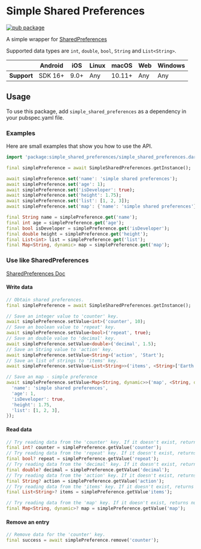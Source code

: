 # Simple Shared Preferences

[![pub package](https://img.shields.io/pub/v/simple_shared_preferences.svg)](https://pub.dev/packages/simple_shared_preferences)

A simple wrapper for [SharedPreferences](https://pub.dev/packages/shared_preferences)

Supported data types are `int`, `double`, `bool`, `String` and `List<String>`.

|             | Android | iOS  | Linux | macOS  | Web | Windows     |
|-------------|---------|------|-------|--------|-----|-------------|
| **Support** | SDK 16+ | 9.0+ | Any   | 10.11+ | Any | Any         |

## Usage

To use this package, add `simple_shared_preferences` as a dependency in your pubspec.yaml file.

### Examples

Here are small examples that show you how to use the API.

```dart
import 'package:simple_shared_preferences/simple_shared_preferences.dart';

final simplePreference = await SimpleSharedPreferences.getInstance();

await simplePreference.set('name': 'simple shared preferences');
await simplePreference.set('age': 1);
await simplePreference.set('isDeveloper': true);
await simplePreference.set('height': 1.75);
await simplePreference.set('list': [1, 2, 3]);
await simplePreference.set('map': {'name': 'simple shared preferences'});

final String name = simplePreference.get('name');
final int age = simplePreference.get('age');
final bool isDeveloper = simplePreference.get('isDeveloper');
final double height = simplePreference.get('height');
final List<int> list = simplePreference.get('list');
final Map<String, dynamic> map = simplePreference.get('map');
```

### Use like SharedPreferences

[SharedPreferences Doc](https://pub.dev/packages/shared_preferences)

#### Write data

```dart
// Obtain shared preferences.
final simplePreference = await SimpleSharedPreferences.getInstance();

// Save an integer value to 'counter' key.
await simplePreference.setValue<int>('counter', 10);
// Save an boolean value to 'repeat' key.
await simplePreference.setValue<bool>('repeat', true);
// Save an double value to 'decimal' key.
await simplePreference.setValue<double>('decimal', 1.5);
// Save an String value to 'action' key.
await simplePreference.setValue<String>('action', 'Start');
// Save an list of strings to 'items' key.
await simplePreference.setValue<List<String>>('items', <String>['Earth', 'Moon', 'Sun']);

// Save an map - simple preference
await simplePreference.setValue<Map<String, dynamic>>('map', <String, dynamic>{
  'name': 'simple shared preferences',
  'age': 1,
  'isDeveloper': true,
  'height': 1.75,
  'list': [1, 2, 3],
});
```

#### Read data

```dart
// Try reading data from the 'counter' key. If it doesn't exist, returns null.
final int? counter = simplePreference.getValue('counter');
// Try reading data from the 'repeat' key. If it doesn't exist, returns null.
final bool? repeat = simplePreference.getValue('repeat');
// Try reading data from the 'decimal' key. If it doesn't exist, returns null.
final double? decimal = simplePreference.getValue('decimal');
// Try reading data from the 'action' key. If it doesn't exist, returns null.
final String? action = simplePreference.getValue('action');
// Try reading data from the 'items' key. If it doesn't exist, returns null.
final List<String>? items = simplePreference.getValue'items');

// Try reading data from the 'map' key. If it doesn't exist, returns null
final Map<String, dynamic>? map = simplePreference.getValue('map');
```

#### Remove an entry

```dart
// Remove data for the 'counter' key.
final success = await simplePreference.remove('counter');
```
